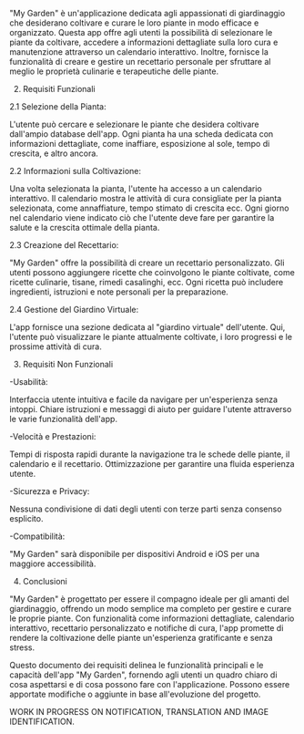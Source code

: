 "My Garden" è un'applicazione dedicata agli appassionati di giardinaggio che desiderano coltivare e curare le loro piante in modo efficace e organizzato. 
Questa app offre agli utenti la possibilità di selezionare le piante da coltivare, accedere a informazioni dettagliate sulla loro cura e manutenzione attraverso un calendario interattivo. 
Inoltre, fornisce la funzionalità di creare e gestire un recettario personale per sfruttare al meglio le proprietà culinarie e terapeutiche delle piante.

2. Requisiti Funzionali

2.1 Selezione della Pianta:

L'utente può cercare e selezionare le piante che desidera coltivare dall'ampio database dell'app.
Ogni pianta ha una scheda dedicata con informazioni dettagliate, come inaffiare, esposizione al sole, tempo di crescita, e altro ancora.

2.2 Informazioni sulla Coltivazione:

Una volta selezionata la pianta, l'utente ha accesso a un calendario interattivo.
Il calendario mostra le attività di cura consigliate per la pianta selezionata, come annaffiature, tempo stimato di crescita ecc.
Ogni giorno nel calendario viene indicato ciò che l'utente deve fare per garantire la salute e la crescita ottimale della pianta.

2.3 Creazione del Recettario:

"My Garden" offre la possibilità di creare un recettario personalizzato.
Gli utenti possono aggiungere ricette che coinvolgono le piante coltivate, come ricette culinarie, tisane, rimedi casalinghi, ecc.
Ogni ricetta può includere ingredienti, istruzioni e note personali per la preparazione.

2.4 Gestione del Giardino Virtuale:

L'app fornisce una sezione dedicata al "giardino virtuale" dell'utente.
Qui, l'utente può visualizzare le piante attualmente coltivate, i loro progressi e le prossime attività di cura.

3. Requisiti Non Funzionali

-Usabilità:

Interfaccia utente intuitiva e facile da navigare per un'esperienza senza intoppi.
Chiare istruzioni e messaggi di aiuto per guidare l'utente attraverso le varie funzionalità dell'app.

-Velocità e Prestazioni:

Tempi di risposta rapidi durante la navigazione tra le schede delle piante, il calendario e il recettario.
Ottimizzazione per garantire una fluida esperienza utente.

-Sicurezza e Privacy:

Nessuna condivisione di dati degli utenti con terze parti senza consenso esplicito.

-Compatibilità:

"My Garden" sarà disponibile per dispositivi Android e iOS per una maggiore accessibilità.

4. Conclusioni

"My Garden" è progettato per essere il compagno ideale per gli amanti del giardinaggio, offrendo un modo semplice ma completo per gestire e curare le proprie piante. 
Con funzionalità come informazioni dettagliate, calendario interattivo, recettario personalizzato e notifiche di cura, l'app promette di rendere la coltivazione delle piante un'esperienza gratificante e senza stress.

Questo documento dei requisiti delinea le funzionalità principali e le capacità dell'app "My Garden", fornendo agli utenti un quadro chiaro di cosa aspettarsi e di cosa possono fare con l'applicazione. 
Possono essere apportate modifiche o aggiunte in base all'evoluzione del progetto. 

WORK IN PROGRESS ON NOTIFICATION, TRANSLATION AND IMAGE IDENTIFICATION.






